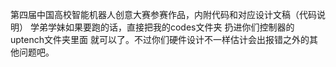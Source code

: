 第四届中国高校智能机器人创意大赛参赛作品，内附代码和对应设计文稿（代码说明）
学弟学妹如果要跑的话，直接把我的codes文件夹 扔进你们控制器的uptench文件夹里面 就可以了。不过你们硬件设计不一样估计会出报错之外的其他问题吧。

